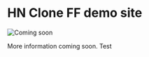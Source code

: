 # HN Clone FF demo site

![Coming soon](https://cdn.pixabay.com/photo/2017/10/16/12/30/coming-soon-2857144_1280.png)

More information coming soon. Test
